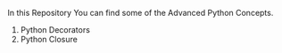 In this Repository You can find some of the Advanced Python Concepts.

1. Python Decorators
2. Python Closure
